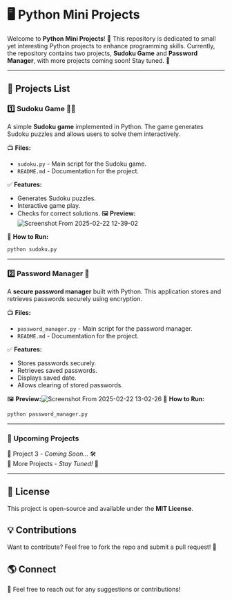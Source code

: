 # 🖥️ Python Mini Projects

Welcome to **Python Mini Projects**! 🚀 This repository is dedicated to small yet interesting Python projects to enhance programming skills. Currently, the repository contains two projects, **Sudoku Game** and **Password Manager**, with more projects coming soon! Stay tuned. 🎯

---

## 📌 Projects List

### 1️⃣ Sudoku Game 🎢🧩
A simple **Sudoku game** implemented in Python. The game generates Sudoku puzzles and allows users to solve them interactively.

📺 **Files:**
- `sudoku.py` - Main script for the Sudoku game.
- `README.md` - Documentation for the project.

✅ **Features:**
- Generates Sudoku puzzles.
- Interactive game play.
- Checks for correct solutions.
🖼️ **Preview:**
![Screenshot From 2025-02-22 12-39-02](https://github.com/user-attachments/assets/d731b502-bff9-491c-a532-6289d7d9d6d1)

🔧 **How to Run:**
```sh
python sudoku.py
```

---

### 2️⃣ Password Manager 🔑
A **secure password manager** built with Python. This application stores and retrieves passwords securely using encryption.

📺 **Files:**
- `password_manager.py` - Main script for the password manager.
- `README.md` - Documentation for the project.

✅ **Features:**
- Stores passwords securely.
- Retrieves saved passwords.
- Displays saved date.
- Allows clearing of stored passwords.

🖼️ **Preview:**![Screenshot From 2025-02-22 13-02-26](https://github.com/user-attachments/assets/2e8051d6-872f-461e-9bf7-c9b765fce038)
🔧 **How to Run:**
```sh
python password_manager.py
```

---

### 🚀 Upcoming Projects
🔹 Project 3 - *Coming Soon...* 🛠️  
🔹 More Projects - *Stay Tuned!* 🎯

---

## 🐝 License
This project is open-source and available under the **MIT License**.

## 💡 Contributions
Want to contribute? Feel free to fork the repo and submit a pull request! 🎉

## 🌎 Connect
📩 Feel free to reach out for any suggestions or contributions!
